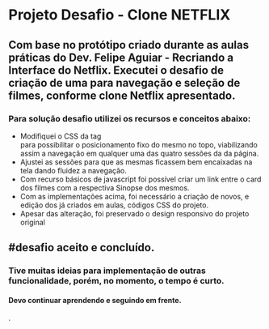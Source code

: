 # Projeto Desafio - Clone NETFLIX

## Com base no protótipo criado durante as aulas práticas  do Dev. Felipe Aguiar - Recriando a Interface do Netflix. Executei o desafio de criação de uma para navegação e seleção de filmes, conforme clone Netflix apresentado.

### Para solução desafio utilizei os recursos e conceitos abaixo:

- Modifiquei o CSS da tag <nav> para possibilitar o posicionamento fixo do mesmo no  topo, viabilizando assim a navegação em qualquer uma das quatro sessões da da página.
- Ajustei as sessões  para que as mesmas ficassem bem encaixadas na tela dando fluidez a navegação.
- Com recurso básicos de javascript foi possível criar um link entre o card dos filmes com a respectiva Sinopse dos mesmos.
- Com as implementações acima, foi necessário a criação de novos,  e edição dos já criados em aulas,  códigos CSS do projeto.
- Apesar das alteração, foi preservado o design responsivo  do projeto original

## #desafio aceito e concluído.

### Tive muitas ideias para implementação de outras funcionalidade, porém, no momento, o tempo é curto.





#### Devo continuar aprendendo e seguindo em frente.

.





